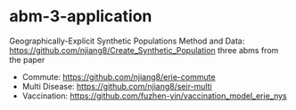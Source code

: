 # abm-3-application
Geographically-Explicit Synthetic Populations Method and Data: https://github.com/njiang8/Create_Synthetic_Population
three abms from the paper
* Commute: https://github.com/njiang8/erie-commute
* Multi Disease: https://github.com/njiang8/seir-multi
* Vaccination: https://github.com/fuzhen-yin/vaccination_model_erie_nys
